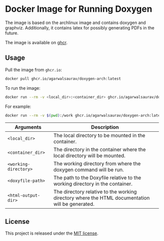 # Docker Image for Running Doxygen

The image is based on the archlinux image and contains doxygen and graphviz.
Additionally, it contains latex for possibly generating PDFs in the future.

The image is available on [ghcr](https://ghcr.io/agarwalsaurav/doxygen-arch:latest).

## Usage
Pull the image from `ghcr.io`:
```bash
docker pull ghcr.io/agarwalsaurav/doxygen-arch:latest
```

To run the image:
```bash
docker run --rm -v <local_dir>:<container_dir> ghcr.io/agarwalsaurav/doxygen-arch:latest --workdir <container_dir> <working-directory> <doxyfile-path> <html-output-dir>
```

For example:
```bash
docker run --rm -v $(pwd):/work ghcr.io/agarwalsaurav/doxygen-arch:latest --workdir /work ./ doc/Doxyfile doc/html
```

Arguments | Description
--- | ---
`<local_dir>` | The local directory to be mounted in the container.
`<container_dir>` | The directory in the container where the local directory will be mounted.
`<working-directory>` | The working directory from where the doxygen command will be run.
`<doxyfile-path>` | The path to the Doxyfile relative to the working directory in the container.
`<html-output-dir>` | The directory relative to the working directory where the HTML documentation will be generated.


## License

This project is released under the [MIT license](https://github.com/AgarwalSaurav/ghaction-doxygen-ghpages/blob/main/LICENSE).
